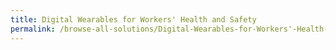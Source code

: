 ```yaml
---
title: Digital Wearables for Workers' Health and Safety
permalink: /browse-all-solutions/Digital-Wearables-for-Workers'-Health-and-Safety
---
```


